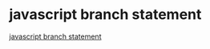 # javascript branch statement
[javascript branch statement](https://aiwithcloud.com/2022/09/19/javascript_branch_statement/)